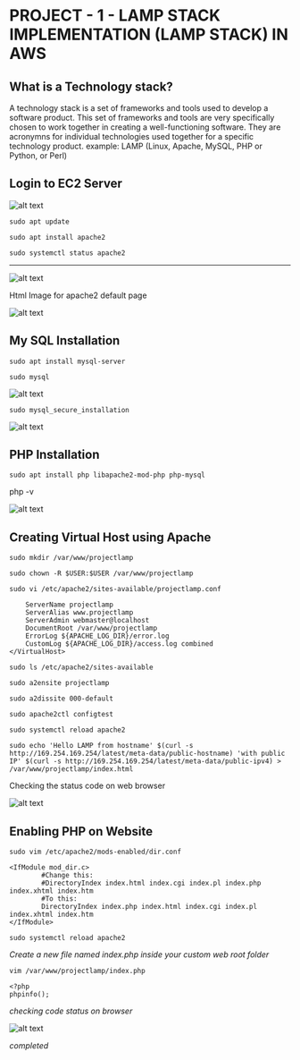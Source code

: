 # PROJECT - 1 - LAMP STACK IMPLEMENTATION (LAMP STACK) IN AWS

## What is a Technology stack?

A technology stack is a set of frameworks and tools used to develop a software product. This set of frameworks and tools are very specifically chosen to work together in creating a well-functioning software. They are acronymns for individual technologies used together for a specific technology product. 
example: LAMP (Linux, Apache, MySQL, PHP or Python, or Perl)

## Login to EC2 Server

![alt text](./Images/Log%20in%20to%20EC2%20Server.png)

`sudo apt update`

`sudo apt install apache2`

`sudo systemctl status apache2`

---

![alt text](./Images/2.%20Verifying%20Apache%20installed.png)


Html Image for apache2 default page

![alt text](./Images/3.%20Testing%20Apache%20in%20the%20browser.png)


## My SQL Installation

`sudo apt install mysql-server`

`sudo mysql`

![alt text](./Images/4.%20Install%20mysql.png)

`sudo mysql_secure_installation`

![alt text](./Images/5%20-%20Testing%20mysql.png)


## PHP Installation

`sudo apt install php libapache2-mod-php php-mysql`

php -v

![alt text](./Images/6-%20Php%20Installation.png)

## Creating Virtual Host using Apache

`sudo mkdir /var/www/projectlamp`

`sudo chown -R $USER:$USER /var/www/projectlamp`

`sudo vi /etc/apache2/sites-available/projectlamp.conf`

``` <VirtualHost *:80>
    ServerName projectlamp
    ServerAlias www.projectlamp 
    ServerAdmin webmaster@localhost
    DocumentRoot /var/www/projectlamp
    ErrorLog ${APACHE_LOG_DIR}/error.log
    CustomLog ${APACHE_LOG_DIR}/access.log combined
</VirtualHost>
```

`sudo ls /etc/apache2/sites-available`

`sudo a2ensite projectlamp`

`sudo a2dissite 000-default`

`sudo apache2ctl configtest`

`sudo systemctl reload apache2`

```
sudo echo 'Hello LAMP from hostname' $(curl -s http://169.254.169.254/latest/meta-data/public-hostname) 'with public IP' $(curl -s http://169.254.169.254/latest/meta-data/public-ipv4) > /var/www/projectlamp/index.html
```


Checking the status code on web browser

![alt text](./Images/8-.png)

## Enabling PHP on Website

`sudo vim /etc/apache2/mods-enabled/dir.conf`

```
<IfModule mod_dir.c>
        #Change this:
        #DirectoryIndex index.html index.cgi index.pl index.php index.xhtml index.htm
        #To this:
        DirectoryIndex index.php index.html index.cgi index.pl index.xhtml index.htm
</IfModule>
```

`sudo systemctl reload apache2`

*Create a new file named index.php inside your custom web root folder*

`vim /var/www/projectlamp/index.php`

```
<?php
phpinfo();
```
*checking code status on browser*

![alt text](./Images/10%20-.png)


*completed*
